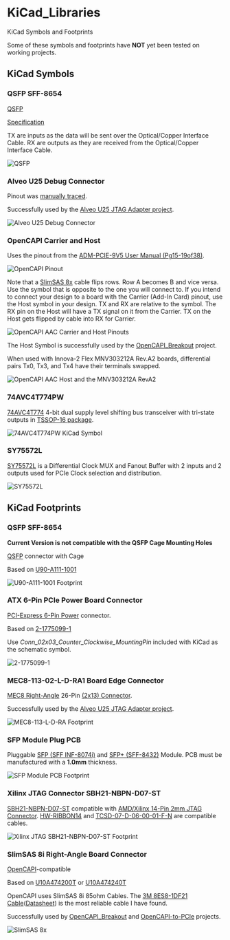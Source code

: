 # KiCad_Libraries

KiCad Symbols and Footprints

Some of these symbols and footprints have **NOT** yet been tested on working projects.


## KiCad Symbols


### QSFP SFF-8654

[QSFP](https://en.wikipedia.org/wiki/Small_Form-factor_Pluggable#QSFP)

[Specification](https://members.snia.org/document/dl/25896)

TX are inputs as the data will be sent over the Optical/Copper Interface Cable. RX are outputs as they are received from the Optical/Copper Interface Cable.

![QSFP](img/QSFP_SFF-8654_Symbol.png)




### Alveo U25 Debug Connector

Pinout was [manually traced](https://github.com/mwrnd/alveo_u25_notes/blob/main/debug_log.md#figuring-out-the-jtag-debug-connector).

Successfully used by the [Alveo U25 JTAG Adapter project](https://github.com/mwrnd/AlveoU25_JTAG_Adapter).

![Alveo U25 Debug Connector](img/Alveo_U25_Debug_Connector_MEC8-113-L-D.png)




### OpenCAPI Carrier and Host

Uses the pinout from the [ADM-PCIE-9V5 User Manual (Pg15-19of38)](https://www.alpha-data.com/xml/user_manuals/adm-pcie-9v5%20user%20manual_v1_4.pdf).

![OpenCAPI Pinout](img/OpenCAPI_Pinout.jpg)

Note that a [SlimSAS 8x](https://multimedia.3m.com/mws/media/1398233O/3m-slimline-twin-ax-assembly-sff-8654-x8-30awg-78-5100-2665-8.pdf) cable flips rows. Row A becomes B and vice versa. Use the symbol that is opposite to the one you will connect to. If you intend to connect your design to a board with the Carrier (Add-In Card) pinout, use the Host symbol in your design. TX and RX are relative to the symbol. The RX pin on the Host will have a TX signal on it from the Carrier. TX on the Host gets flipped by cable into RX for Carrier.

![OpenCAPI AAC Carrier and Host Pinouts](img/OpenCAPI_Pinout_Carrier_AAC_and_Host.png)

The Host Symbol is successfully used by the [OpenCAPI_Breakout](https://github.com/mwrnd/OpenCAPI_Breakout) project.

When used with Innova-2 Flex MNV303212A Rev.A2 boards, differential pairs Tx0, Tx3, and Tx4 have their terminals swapped.

![OpenCAPI AAC Host and the MNV303212A RevA2](OpenCAPI_AAC_Host_and_MNV303212A_RevA2.png)




### 74AVC4T774PW

[74AVC4T774](https://www.nexperia.com/products/analog-logic-ics/voltage-translators-level-shifters/74AVC4T774PW.html) 4-bit dual supply level shifting bus transceiver with tri-state outputs in [TSSOP-16 package](https://www.ti.com/lit/pdf/mpds361a).

![74AVC4T774PW KiCad Symbol](img/74AVC4T774PW_Symbol.png)




### SY75572L

[SY75572L](https://www.microchip.com/en-us/product/sy75572l) is a Differential Clock MUX and Fanout Buffer with 2 inputs and 2 outputs used for PCIe Clock selection and distribution.

![SY75572L](img/SY75572L_Symbol.png)




## KiCad Footprints


### QSFP SFF-8654

**Current Version is not compatible with the QSFP Cage Mounting Holes**

[QSFP](https://en.wikipedia.org/wiki/Small_Form-factor_Pluggable#QSFP) connector with Cage

Based on [U90-A111-1001](https://www.digikey.com/en/products/detail/amphenol-cs-commercial-products/U90-A111-1001/3464977)

![U90-A111-1001 Footprint](img/QSFP_Connector_with_Cage_U90-A111-1001_Footprint.png)




### ATX 6-Pin PCIe Power Board Connector

[PCI-Express 6-Pin Power](https://en.wikipedia.org/wiki/PCI_Express#Power) connector.

Based on [2-1775099-1](https://www.digikey.com/en/products/detail/te-connectivity-amp-connectors/2-1775099-1/5272791)

Use *Conn_02x03_Counter_Clockwise_MountingPin* included with KiCad as the schematic symbol.

![2-1775099-1](img/ATX_Power_PCIe_6-Pin_Connector_1775099.png)




### MEC8-113-02-L-D-RA1 Board Edge Connector

[MEC8 Right-Angle](https://www.samtec.com/products/mec8-ra) 26-Pin [(2x13) Connector](http://suddendocs.samtec.com/prints/mec8-1xx-d-ra-mkt.pdf).

Successfully used by the [Alveo U25 JTAG Adapter project](https://github.com/mwrnd/AlveoU25_JTAG_Adapter).

![MEC8-113-L-D-RA Footprint](img/MEC8-113-L-D-RA_Footprint.png)




### SFP Module Plug PCB

Pluggable [SFP (SFF INF-8074i)](https://members.snia.org/document/dl/26184) and [SFP+ (SFF-8432)](https://members.snia.org/document/dl/25892) Module. PCB must be manufactured with a **1.0mm** thickness.

![SFP Module PCB Footprint](img/SFP_Module_PCB_Footprint.png)




### Xilinx JTAG Connector SBH21-NBPN-D07-ST

[SBH21-NBPN-D07-ST](https://sullinscorp.com/catalogs/145_PAGE118_.100_SBH11_SERIES_MALE_BOX_HDR_ST_RA_SMT.pdf) compatible with [AMD/Xilinx 14-Pin 2mm JTAG Connector](https://docs.xilinx.com/v/u/en-US/ds593). [HW-RIBBON14](https://www.digikey.com/en/products/detail/amd/HW-RIBBON14/1068987) and [TCSD-07-D-06-00-01-F-N](https://www.trustedparts.com/en/search/TCSD-07-D-06-00-01-F-N) are compatible cables.

![Xilinx JTAG SBH21-NBPN-D07-ST Footprint](img/Xilinx_JTAG_Connector_SBH21-NBPN-D07-ST_Footprint.png)




### SlimSAS 8i Right-Angle Board Connector

[OpenCAPI](https://files.openpower.foundation/s/xSQPe6ypoakKQdq/download/25Gbps-spec-20171108.pdf)-compatible

Based on [U10A474200T](https://www.digikey.com/en/products/detail/amphenol-cs-commercial-products/U10A474200T/14632855) or [U10A474240T](https://www.digikey.com/en/products/detail/amphenol-cs-commercial-products/U10A474240T/17066204)

OpenCAPI uses SlimSAS 8i 85ohm Cables. The [3M 8ES8-1DF21 Cable](https://www.trustedparts.com/en/search/8ES8-1DF21)([Datasheet](https://multimedia.3m.com/mws/media/1398233O/3m-slimline-twin-ax-assembly-sff-8654-x8-30awg-78-5100-2665-8.pdf)) is the most reliable cable I have found.

Successfully used by [OpenCAPI_Breakout](https://github.com/mwrnd/OpenCAPI_Breakout) and [OpenCAPI-to-PCIe](https://github.com/mwrnd/OpenCAPI-to-PCIe) projects.

![SlimSAS 8x](img/SlimSAS_8x_Footprint.png)




